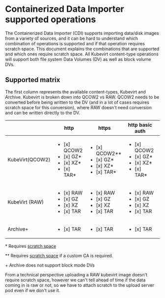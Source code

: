 # Containerized Data Importer supported operations
The Containerized Data Importer (CDI) supports importing data/disk images from a variety of sources, and it can be hard to understand which combination of operations is supported and if that operation requires scratch space. This document explains the combinations that are supported and which ones require scratch space. All Kubevirt content-type operations will support both file system Data Volumes (DV) as well as block volume DVs.

## Supported matrix

The first column represents the available content-types, Kubevirt and Archive. Kubevirt is broken down into QCOW2 vs RAW. QCOW2 needs to be converted before being written to the DV (and in a lot of cases requires scratch space for this conversion), where RAW doesn't need conversion and can be written directly to the DV.

| | http | https | http basic auth | Registry | S3 Bucket | Upload |
|--------------|---------|-|--|-------|--------|------------|
| KubeVirt(QCOW2)        |<ul><li>[x] QCOW2</li><li>[x] GZ\*</li><li>[x] XZ\*</li><li>[x] TAR\*</li></ul> |<ul><li>[x] QCOW2\*\*</li><li>[x] GZ\*</li><li>[x] XZ\*</li><li>[x] TAR\*</li></ul> |<ul><li>[x] QCOW2</li><li>[x] GZ\*</li><li>[x] XZ\*</li><li>[x] TAR\*</li></ul> | <ul><li>[x] QCOW2\*</li><li>[ ] GZ</li><li>[ ] XZ</li><li>[ ] TAR</li></ul> | <ul><li>[x] QCOW2\*</li><li>[x] GZ\*</li><li>[x] XZ\*</li><li>[x] TAR\*</li></ul> | <ul><li>[x] QCOW2\*</li><li>[x] GZ\*</li><li>[x] XZ\*</li><li>[x] TAR\*</li></ul> |
| KubeVirt (RAW)          |<ul><li>[x] RAW</li><li>[x] GZ</li><li>[x] XZ</li><li>[x] TAR</li></ul> |<ul><li>[x] RAW</li><li>[x] GZ</li><li>[x] XZ</li><li>[x] TAR</li></ul> | <ul><li>[x] RAW</li><li>[x] GZ</li><li>[x] XZ</li><li>[x] TAR</li></ul> | <ul><li>[x] RAW*</li><li>[ ] GZ</li><li>[ ] XZ</li><li>[ ] TAR</li></ul> | <ul><li>[x] RAW</li><li>[x] GZ</li><li>[x] XZ</li><li>[x] TAR</li></ul> | <ul><li>[x] RAW*</li><li>[x] GZ*</li><li>[x] XZ*</li><li>[x] TAR*</li></ul> |
| Archive+ | <ul><li>[x] TAR</li></ul> | <ul><li>[x] TAR</li></ul> | <ul><li>[x] TAR</li></ul> | <ul><li>[ ] TAR</li></ul> | <ul><li>[ ] TAR</li></ul> | <ul><li>[ ] TAR</li></ul> |

\* Requires [scratch space](scratch-space.md)

\*\* Requires [scratch space](scratch-space.md) if a custom CA is required.

\+ Archive does not support block mode DVs

From a technical perspective uploading a RAW kubevirt image doesn't require scratch space, however we can't tell ahead of time if the data coming in is raw or not, so we have to attach scratch to the upload server pod even if we don't use it. 